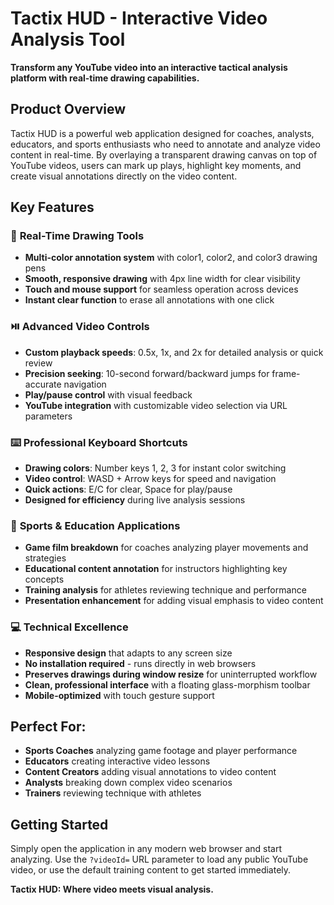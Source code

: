# Tactix HUD - Interactive Video Analysis Tool

**Transform any YouTube video into an interactive tactical analysis platform with real-time drawing capabilities.**

## Product Overview

Tactix HUD is a powerful web application designed for coaches, analysts, educators, and sports enthusiasts who need to annotate and analyze video content in real-time. By overlaying a transparent drawing canvas on top of YouTube videos, users can mark up plays, highlight key moments, and create visual annotations directly on the video content.

## Key Features

### 🎨 **Real-Time Drawing Tools**
- **Multi-color annotation system** with color1, color2, and color3 drawing pens
- **Smooth, responsive drawing** with 4px line width for clear visibility
- **Touch and mouse support** for seamless operation across devices
- **Instant clear function** to erase all annotations with one click

### ⏯️ **Advanced Video Controls**
- **Custom playback speeds**: 0.5x, 1x, and 2x for detailed analysis or quick review
- **Precision seeking**: 10-second forward/backward jumps for frame-accurate navigation
- **Play/pause control** with visual feedback
- **YouTube integration** with customizable video selection via URL parameters

### ⌨️ **Professional Keyboard Shortcuts**
- **Drawing colors**: Number keys 1, 2, 3 for instant color switching
- **Video control**: WASD + Arrow keys for speed and navigation
- **Quick actions**: E/C for clear, Space for play/pause
- **Designed for efficiency** during live analysis sessions

### 🎯 **Sports & Education Applications**
- **Game film breakdown** for coaches analyzing player movements and strategies
- **Educational content annotation** for instructors highlighting key concepts
- **Training analysis** for athletes reviewing technique and performance
- **Presentation enhancement** for adding visual emphasis to video content

### 💻 **Technical Excellence**
- **Responsive design** that adapts to any screen size
- **No installation required** - runs directly in web browsers
- **Preserves drawings during window resize** for uninterrupted workflow
- **Clean, professional interface** with a floating glass-morphism toolbar
- **Mobile-optimized** with touch gesture support

## Perfect For:
- **Sports Coaches** analyzing game footage and player performance
- **Educators** creating interactive video lessons
- **Content Creators** adding visual annotations to video content
- **Analysts** breaking down complex video scenarios
- **Trainers** reviewing technique with athletes

## Getting Started
Simply open the application in any modern web browser and start analyzing. Use the `?videoId=` URL parameter to load any public YouTube video, or use the default training content to get started immediately.

**Tactix HUD: Where video meets visual analysis.**